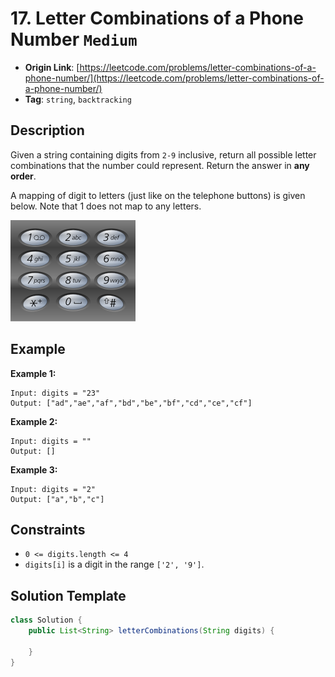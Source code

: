 # 17. Letter Combinations of a Phone Number `Medium`

- **Origin Link**: [https://leetcode.com/problems/letter-combinations-of-a-phone-number/](https://leetcode.com/problems/letter-combinations-of-a-phone-number/)
- **Tag**: `string`, `backtracking`


## Description

Given a string containing digits from `2-9` inclusive, return all possible letter combinations that the number could represent. Return the answer in **any order**.

A mapping of digit to letters (just like on the telephone buttons) is given below. Note that 1 does not map to any letters.

![](./200px-Telephone-keypad2.svg.png)


## Example

**Example 1:**

```
Input: digits = "23"
Output: ["ad","ae","af","bd","be","bf","cd","ce","cf"]
```

**Example 2:**

```
Input: digits = ""
Output: []
```

**Example 3:**

```
Input: digits = "2"
Output: ["a","b","c"]
```


## Constraints

- `0 <= digits.length <= 4`
- `digits[i]` is a digit in the range `['2', '9']`.


## Solution Template

```java
class Solution {
    public List<String> letterCombinations(String digits) {
        
    }
}
```
